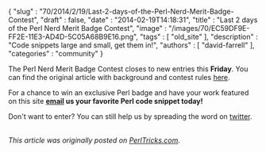 {
   "slug" : "70/2014/2/19/Last-2-days-of-the-Perl-Nerd-Merit-Badge-Contest",
   "draft" : false,
   "date" : "2014-02-19T14:18:31",
   "title" : "Last 2 days of the Perl Nerd Merit Badge Contest",
   "image" : "/images/70/EC59DF9E-FF2E-11E3-AD4D-5C05A68B9E16.png",
   "tags" : [
      "old_site"
   ],
   "description" : "Code snippets large and small, get them in!",
   "authors" : [
      "david-farrell"
   ],
   "categories" : "community"
}


The Perl Nerd Merit Badge Contest closes to new entries this **Friday**. You can find the original article with background and contest rules [here](http://perltricks.com/article/64/2014/1/29/Announcing-the-Perl-Nerd-Merit-Badge-contest).

For a chance to win an exclusive Perl badge and have your work featured on this site **[email](mailto:perltricks.com@gmail.com?subject=Nerd%20Merit%20Badge%20Contest) us your favorite Perl code snippet today!**

Don't want to enter? You can still help us by spreading the word on [twitter](https://twitter.com/intent/tweet?original_referer=http%3A%2F%2Fperltricks.com%2Farticle%2F70%2F2014%2F2%2F19%2FLast-2-days-of-the-Perl-Nerd-Merit-Badge-Contest&text=Last+2+days+of+the+Perl+Nerd+Merit+Badge+Contest&tw_p=tweetbutton&url=http%3A%2F%2Fperltricks.com%2Farticle%2F70%2F2014%2F2%2F19%2FLast-2-days-of-the-Perl-Nerd-Merit-Badge-Contest&via=perltricks).

\
*This article was originally posted on [PerlTricks.com](http://perltricks.com).*
